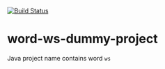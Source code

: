 [![Build Status](https://travis-ci.com/softwaresecurity/word-ws-dummy-project.svg?branch=master)](https://travis-ci.com/softwaresecurity/word-ws-dummy-project)

# word-ws-dummy-project
Java project name contains word `ws`

